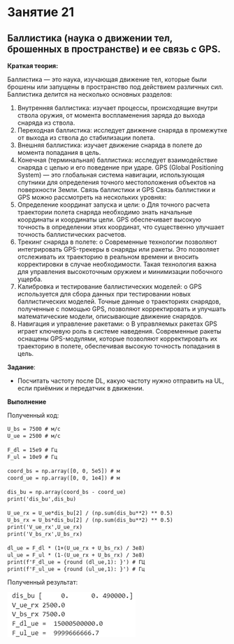 # Занятие 21
## Баллистика (наука о движении тел, брошенных в пространстве) и ее связь с GPS.

**Краткая теория:**

Баллистика — это наука, изучающая движение тел, которые были брошены или запущены в пространство под действием различных сил. Баллистика делится на несколько основных разделов:
1.	Внутренняя баллистика: изучает процессы, происходящие внутри ствола оружия, от момента воспламенения заряда до выхода снаряда из ствола.
2.	Переходная баллистика: исследует движение снаряда в промежутке от выхода из ствола до стабилизации полета.
3.	Внешняя баллистика: изучает движение снаряда в полете до момента попадания в цель.
4.	Конечная (терминальная) баллистика: исследует взаимодействие снаряда с целью и его поведение при ударе.
GPS (Global Positioning System) — это глобальная система навигации, использующая спутники для определения точного местоположения объектов на поверхности Земли.
Связь баллистики и GPS
Связь баллистики и GPS можно рассмотреть на нескольких уровнях:
1.	Определение координат запуска и цели:
o	Для точного расчета траектории полета снаряда необходимо знать начальные координаты и координаты цели. GPS обеспечивает высокую точность в определении этих координат, что существенно улучшает точность баллистических расчетов.
2.	Трекинг снаряда в полете:
o	Современные технологии позволяют интегрировать GPS-трекеры в снаряды или ракеты. Это позволяет отслеживать их траекторию в реальном времени и вносить корректировки в случае необходимости. Такая технология важна для управления высокоточным оружием и минимизации побочного ущерба.
3.	Калибровка и тестирование баллистических моделей:
o	GPS используется для сбора данных при тестировании новых баллистических моделей. Точные данные о траекториях снарядов, полученные с помощью GPS, позволяют корректировать и улучшать математические модели, описывающие движение снарядов.
4.	Навигация и управление ракетами:
o	В управляемых ракетах GPS играет ключевую роль в системе наведения. Современные ракеты оснащены GPS-модулями, которые позволяют корректировать их траекторию в полете, обеспечивая высокую точность попадания в цель.

**Задание**: 
- Посчитать частоту после DL, какую частоту нужно отправить на UL, если приёмник и передатчик в движении.

**Выполнение**

Полученный код:

```
U_bs = 7500 # м/с
U_ue = 2500 # м/c

F_dl = 15e9 # Гц
F_ul = 10e9 # Гц

coord_bs = np.array([0, 0, 5e5]) # м
coord_ue = np.array([0, 0, 1e4]) # м

dis_bu = np.array(coord_bs - coord_ue)
print('dis_bu',dis_bu)

U_ue_rx = U_ue*dis_bu[2] / (np.sum(dis_bu**2) ** 0.5)
U_bs_rx = U_bs*dis_bu[2] / (np.sum(dis_bu**2) ** 0.5)
print('V_ue_rx',U_ue_rx)
print('V_bs_rx',U_bs_rx)

dl_ue = F_dl * (1+(U_ue_rx + U_bs_rx) / 3e8)
ul_ue = F_ul * (1-(U_ue_rx + U_bs_rx) / 3e8)
print(f'F_dl_ue = {round (dl_ue,1): }') # ГЦ
print(f'F_ul_ue = {round (ul_ue,1): }') # Гц

```

Полученный результат:

<img src = "Screenshots/1.png">
